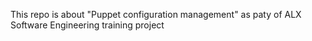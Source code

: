 This repo is about "Puppet configuration management" as paty of ALX Software Engineering training project
